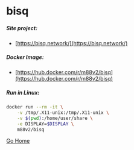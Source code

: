 # bisq

##### Site project:

* [https://bisq.network/](https://bisq.network/)

##### Docker Image:

* [https://hub.docker.com/r/m88v2/bisq](https://hub.docker.com/r/m88v2/bisq)

##### Run in Linux:

```bash
docker run --rm -it \
	-v /tmp/.X11-unix:/tmp/.X11-unix \
	-v $(pwd):/home/user/share \
	-e DISPLAY=$DISPLAY \
	m88v2/bisq
```

[Go Home](../)
